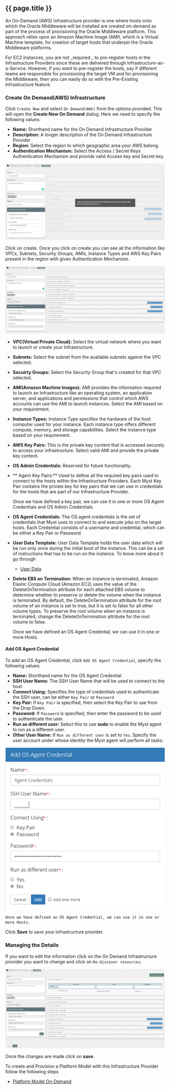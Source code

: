 ## {{ page.title }}

An On-Demand (AWS) infrastructure provider is one where hosts onto which the Oracle Middleware will be installed are created on-demand as part of the process of provisioning the Oracle Middleware platform. This approach relies upon an Amazon Machine Image (AMI), which is a Virtual Machine template, for creation of target hosts that underpin the Oracle Middleware platforms.

For EC2 instances, you are not _required _ to pre-register hosts in the Infrastructure Providers since these are delivered through Infrastructure-as-a-Service. 
However, if you _want_ to pre-register the hosts, say if different teams are responsible for provisioning the target VM and for provisioning the Middleware, then you can easily do so with the Pre-Existing Infrastructure feature.

### Create On Demand(AWS) Infrastructure
Click `Create New` and select `On Demand(AWS)` from the options provided. This will open the **Create New On Demand** dialog. Here we need to specify the following values:

* **Name:**  Shorthand name for the On Demand Infrastructure Provider
* **Description:**  A longer description of the On Demand Infrastructure Provider
* **Region:**  Select the region to which geographic area your AWS belong.
* **Authentication Mechanism:**  Select the Access / Secret Keys Authentication Mechanism and provide valid Access key and Secret key. 

![](img/OnDemandInfraAdd.png)

Click on create. Once you click on create you can see all the information like VPCs, Subnets, Security Groups, AMIs, Instance Types and AWS Key Pairs present in the region with given Authentication Mechanism.

![](img/OnDemandCreate.png)

* **VPC(Virtual Private Cloud):**  Select the virtual network where you want to launch or create your Infrastructure.
* **Subnets:**  Select the subnet from the available subnets against the VPC selected.
* **Secuirty Groups:**  Select the Security Group that's created for that VPC selected.
* **AMI(Amazon Machine Images):**  AMI provides the information required to launch an Infrastructure like an operating system, an application server, and applications and permissions that control which AWS accounts can use the AMI to launch instances. Select the AMI based on your requirement.
* **Instance Types:**  Instance Type specifies the hardware of the host computer used for your instance. Each instance type offers different compute, memory, and storage capabilities. Select the instance type based on your requirement.
* **AWS Key Pairs:**   This is the private key content that is accessed securely to access your infrastructure. Select valid AMI and provide the private key content.
* **OS Admin Credentials:** Reserved for future functionality.
* ** Agent Key Pairs:** Used to define all the required key pairs used to connect to the hosts within the Infrastructure Providers. Each Myst Key Pair contains the private key for key pairs that we can use in credentials for the hosts that are part of our Infrastructure Provider.  

  Once we have defined a key pair, we can use it in one or more OS Agent Credentials and OS Admin Credentials.

* **OS Agent Credentials:**  The OS agent credentials is the set of credentials that Myst uses to connect to and execute jobs on the target hosts. Each Credential consists of a username and credential, which can be either a Key Pair or Password.
* **User Data Template:** User Data Template holds the user data which will be run only once during the initial boot of the instance. This can be a set of instructions that has to be run on the instance. To know more about it go through
  * [User Data](infrastructure/providers/on-demand/aws/user-data/README.md)
  
  
* **Delete EBS on Termination:** When an instance is terminated, Amazon Elastic Compute Cloud (Amazon EC2) uses the value of the DeleteOnTermination attribute for each attached EBS volume to determine whether to preserve or delete the volume when the instance is terminated. By default, the DeleteOnTermination attribute for the root volume of an instance is set to true, but it is set to false for all other volume types. To preserve the root volume when an instance is terminated, change the DeleteOnTermination attribute for the root volume to false.

    Once we have defined an OS Agent Credential, we can use it in one or more Hosts. 

#### Add OS Agent Credential
To add an OS Agent Credential, click `Add OS Agent Credential`, specify the following values:

* **Name:**  Shorthand name for the OS Agent Credential
* **SSH User Name:**  The SSH User Name that will be used to connect to the host
* **Connect Using:**  Specifies the type of credentials used to authenticate the SSH user, can be  either `Key Pair` or `Password`
* **Key Pair:**  If `Key Pair` is specified, then select the Key Pair to use from the Drop Down.
* **Password:**  If `Password` is specified, then enter the password to be used to authenticate the user.
* **Run as different user:**  Select this to use **sudo** to enable the Myst agent to run as a different user.
* **Other User Name:**  If `Run as different user` is set to `Yes`. Specify the user account under whose identity the Myst agent will perform all tasks.

![](img/osAgentCredentials.png)

    Once we have defined an OS Agent Credential, we can use it in one or more Hosts. 

Click **Save** to save your infrastructure provider.



### Managing the Details

If you want to edit the information click on the On Demand Infrastructure provider you want to change and click on `Re-discover resources`.

![](img/ReDiscover.png)

Once the changes are made click on **save**.

To create and Provision a Platform Model with this Infrastructure Provider follow the following steps
* [Platform Model On-Demand](/platform/models/on-demand-aws/README.md)


